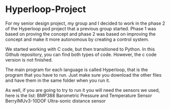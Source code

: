 # Hyperloop-Project

For my senior design project, my group and I decided to work in the phase 2 of the Hyperloop pod project that a previous group started. Phase 1 was based on proving the concept and phase 2 was based on improving the concept and make it more autonomous by creating a control system.

We started working with C code, but then transitioned to Python. In this Github repository, you can find both types of code. However, the c code version is not finished.

The main program for each language is called Hyperloop, that is the program that you have to run. Just make sure you download the other files and have them in the same folder when you run it. 

As well, if you are going to try to run it you will need the sensors we used, here is the list:
BMP388 Barometric Pressure and Temperature Sensor
BerryIMUv3-10DOF
Ultra-sonic distance sensor


